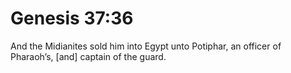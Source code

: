 # Genesis 37:36

And the Midianites sold him into Egypt unto Potiphar, an officer of Pharaoh’s, [and] captain of the guard.